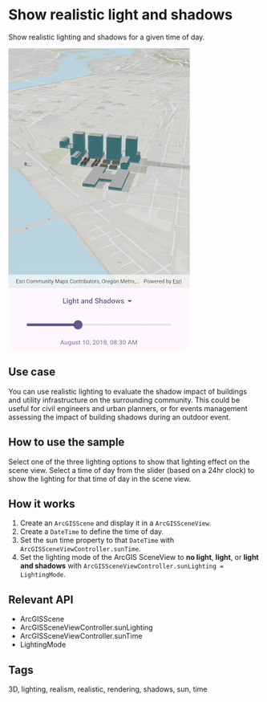# Show realistic light and shadows

Show realistic lighting and shadows for a given time of day.

![Image of show realistic light and shadows](show_realistic_light_and_shadows.png)

## Use case

You can use realistic lighting to evaluate the shadow impact of buildings and utility infrastructure on the surrounding community. This could be useful for civil engineers and urban planners, or for events management assessing the impact of building shadows during an outdoor event.

## How to use the sample

Select one of the three lighting options to show that lighting effect on the scene view. Select a time of day from the slider (based on a 24hr clock) to show the lighting for that time of day in the scene view.

## How it works

1. Create an `ArcGISScene` and display it in a `ArcGISSceneView`.
2. Create a `DateTime` to define the time of day.
3. Set the sun time property to that `DateTime` with `ArcGISSceneViewController.sunTime`.
4. Set the lighting mode of the ArcGIS SceneView to **no light**, **light**, or **light and shadows** with `ArcGISSceneViewController.sunLighting = LightingMode`.

## Relevant API

* ArcGISScene
* ArcGISSceneViewController.sunLighting
* ArcGISSceneViewController.sunTime
* LightingMode

## Tags

3D, lighting, realism, realistic, rendering, shadows, sun, time
